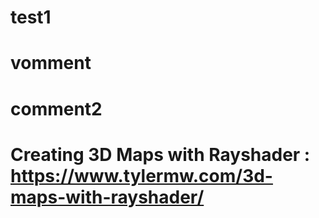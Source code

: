 # test1
# vomment
# comment2
# Creating 3D Maps with Rayshader : https://www.tylermw.com/3d-maps-with-rayshader/
